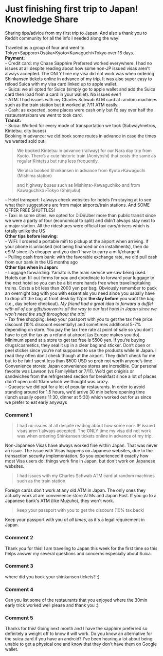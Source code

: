 # Just finishing first trip to Japan! Knowledge Share

Sharing tips/advice from my first trip to Japan. And also a thank you to Reddit community for all the info I needed along the way! 

Traveled as a group of four and went to Tokyo>Sapporo>Osaka>Kyoto>Kawaguchi>Tokyo over 16 days.   
**Payment:**  
\- Credit card: my Chase Sapphire Preferred worked everywhere. I had no issues at all despite reading about how some non-JP issued visas aren't always accepted. The ONLY time my visa did not work was when ordering Shinkansen tickets online in advance of my trip. It was also super easy to reload Suica with my visa card linked up to apple wallet.   
\- Suica: we all opted for Suica (simply go to apple wallet and add the Suica card then load from a card in your wallet). No issues ever!   
\- ATM: I had issues with my Charles Schwab ATM card at random machines such as the train station but it worked at 7/11 ATM easily.   
\- Cash: as expected, some places were cash only but I’d say over half the restaurants/bars we went to took card.   
**Transit:**  
\- Suica: Worked for every mode of transportation we took (Subway/metros, Kintetsu, city buses)  
Booking in advance: we did book some routes in advance in case the times we wanted sold out. 

>We booked Kintetsu in advance (railway) for our Nara day trip from Kyoto. There’s a cute historic train (Aoniyoshi) that costs the same as regular Kintetsu but runs less frequently.   
>  
>We also booked Shinkansen in advance from Kyoto>Kawaguchi (Mishima station)
>
>and highway buses such as Mishima>Kawaguchiko and from Kawaguchiko>Tokyo (Shinjuku)

\- Hotel transport: I always check websites for hotels I'm staying at to see what their suggestions are from major airports/train stations. And SOME OFFER FREE SHUTTLES!  
\- Taxi: in some cities, we opted for DiDi/Uber more than public transit since we were a party of four (economical to split) and didn’t always stay next to a major station. All the rideshares were official taxi cars/drivers which is totally unlike the US  
**Other tips before leaving:**  
\- WiFi: I ordered a portable mifi to pickup at the airport when arriving. If your phone is unlocked (not being financed or on installments), then do eSIM since it’s cheaper and you don’t have to carry a mifi/charge it.   
\- Pulling cash from bank: with the favorable exchange rate, we did pull cash from our bank in the US months ago   
**Other tips when in Japan:**  
\- Luggage forwarding: Yamato is the main service we saw being used. Hotels can fill out forms for you and coordinate to forward your luggage to the next hotel so you can be a bit more hands free when traveling/taking trains. Costs a bit less than 2000 yen per bag. Obviously remember to pack an overnight bag with you with essentials you need since you usually have to drop off the bag at front desk by 12pm **the day before** you want the bag (i.e., day before checkout). *My friend had a great idea to forward a duffel with all of our gifts/souvenirs all the way to our last hotel in Japan since we won’t need the stuff throughout the trip!*   
\- Tax free shopping: keep your passport with you to get the tax free price discount (10% discount essentially) and sometimes additional 5-7% depending on store. You pay the tax free rate at point of sale so you don’t have to get the tax as a refund at airport (as Europe makes you do). Minimum spend at a store to get tax free is 5500 yen. If you’re buying drugs/cosmetics, they seal it up in a clear bag and sticker. Don’t open or peel sticker since you’re not supposed to use the products while in Japan. I read they often don’t check though at the airport.  They didn’t check for me but to be fair I spent less than $500 USD so prob not worth anyone’s time. 
\- Convenience stores: Japan convenience stores are incredible. Our personal favorite was Lawson (vs FamilyMart or 7/11). We’d get onigiris or sandwiches from the refrigerated section for breakfast since a lot of places didn’t open until 10am which we thought was crazy.   
\- Queues: we did opt for a lot of popular restaurants. In order to avoid standing around for 1.5 hours, we’d arrive 30 min before opening time (lunch usually opens 11:30, dinner at 5:30) which worked out for us since we prefer to eat early anyways

### Comment 1

> I had no issues at all despite reading about how some non-JP issued visas aren't always accepted. The ONLY time my visa did not work was when ordering Shinkansen tickets online in advance of my trip.

Non-Japanese Visas have always worked fine within Japan. That was never an issue. The issue with Visas happens on Japanese websites, due to the transaction security implementation. So you experienced it exactly how most Visa users do: things work fine in Japan, but don't work on Japanese websites.

> I had issues with my Charles Schwab ATM card at random machines such as the train station

Foreign cards don't work at any old ATM in Japan. The only ones they actually work at are convenience store ATMs and Japan Post. If you go to a Japanese bank's ATM (like Muzuho), they won't work.

> keep your passport with you to get the discount (10% tax back) 

Keep your passport with you _at all times_, as it's a legal requirement in Japan.

### Comment 2

Thank you for this! I am traveling to Japan this week for the first time so this helps answer my several questions and concerns especially about Suica.

### Comment 3

where did you book your shinkansen tickets? :)

### Comment 4

Can you list some of the restaurants that you enjoyed where the 30min early trick worked well please and thank you :)

### Comment 5

Thanks for this! Going next month and I have the sapphire preferred so definitely a weight off to know it will work. Do you know an alternative for the suica card if you have an android? I've been hearing a lot about being unable to get a physical one and know that they don't have them on Google wallet.

